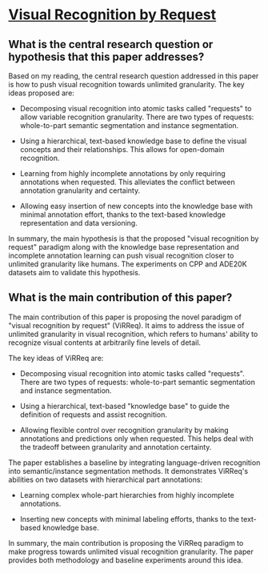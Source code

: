 # [Visual Recognition by Request](https://arxiv.org/abs/2207.14227)

## What is the central research question or hypothesis that this paper addresses?

 Based on my reading, the central research question addressed in this paper is how to push visual recognition towards unlimited granularity. The key ideas proposed are:

- Decomposing visual recognition into atomic tasks called "requests" to allow variable recognition granularity. There are two types of requests: whole-to-part semantic segmentation and instance segmentation.

- Using a hierarchical, text-based knowledge base to define the visual concepts and their relationships. This allows for open-domain recognition. 

- Learning from highly incomplete annotations by only requiring annotations when requested. This alleviates the conflict between annotation granularity and certainty.

- Allowing easy insertion of new concepts into the knowledge base with minimal annotation effort, thanks to the text-based knowledge representation and data versioning.

In summary, the main hypothesis is that the proposed "visual recognition by request" paradigm along with the knowledge base representation and incomplete annotation learning can push visual recognition closer to unlimited granularity like humans. The experiments on CPP and ADE20K datasets aim to validate this hypothesis.


## What is the main contribution of this paper?

 The main contribution of this paper is proposing the novel paradigm of "visual recognition by request" (ViRReq). It aims to address the issue of unlimited granularity in visual recognition, which refers to humans' ability to recognize visual contents at arbitrarily fine levels of detail. 

The key ideas of ViRReq are:

- Decomposing visual recognition into atomic tasks called "requests". There are two types of requests: whole-to-part semantic segmentation and instance segmentation.

- Using a hierarchical, text-based "knowledge base" to guide the definition of requests and assist recognition. 

- Allowing flexible control over recognition granularity by making annotations and predictions only when requested. This helps deal with the tradeoff between granularity and annotation certainty.

The paper establishes a baseline by integrating language-driven recognition into semantic/instance segmentation methods. It demonstrates ViRReq's abilities on two datasets with hierarchical part annotations:

- Learning complex whole-part hierarchies from highly incomplete annotations.

- Inserting new concepts with minimal labeling efforts, thanks to the text-based knowledge base.

In summary, the main contribution is proposing the ViRReq paradigm to make progress towards unlimited visual recognition granularity. The paper provides both methodology and baseline experiments around this idea.

